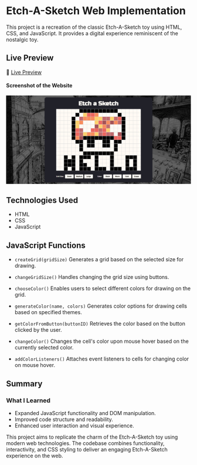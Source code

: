 # Etch-A-Sketch Web Implementation

This project is a recreation of the classic Etch-A-Sketch toy using HTML, CSS, and JavaScript. It provides a digital experience reminiscent of the nostalgic toy.

## Live Preview
🔗 [Live Preview](https://g-m-yan.github.io/etch-a-sketch/)

#### Screenshot of the Website

![screenshot](https://github.com/G-M-Yan/etch-a-sketch/blob/main/screenshot-etch-a-sketch.png
)

## Technologies Used
- HTML
- CSS
- JavaScript

## JavaScript Functions

- `createGrid(gridSize)` Generates a grid based on the selected size for drawing.

- `changeGridSize()` Handles changing the grid size using buttons.

- `chooseColor()` Enables users to select different colors for drawing on the grid.

- `generateColor(name, colors)` Generates color options for drawing cells based on specified themes.

- `getColorFromButton(buttonID)` Retrieves the color based on the button clicked by the user.

- `changeColor()` Changes the cell's color upon mouse hover based on the currently selected color.

- `addColorListeners()` Attaches event listeners to cells for changing color on mouse hover.

## Summary

### What I Learned
- Expanded JavaScript functionality and DOM manipulation.
- Improved code structure and readability.
- Enhanced user interaction and visual experience.

This project aims to replicate the charm of the Etch-A-Sketch toy using modern web technologies. The codebase combines functionality, interactivity, and CSS styling to deliver an engaging Etch-A-Sketch experience on the web.
